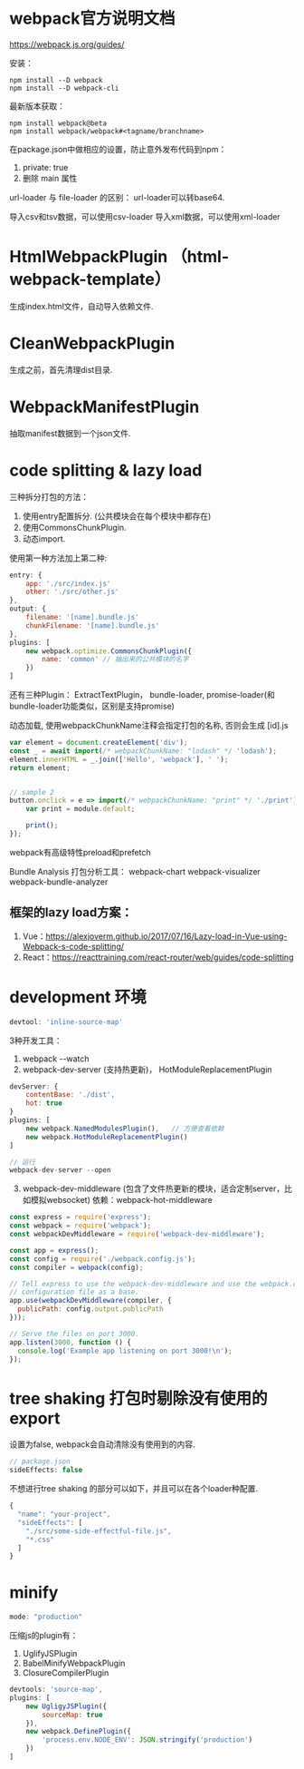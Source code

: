 # webpack官方说明文档
https://webpack.js.org/guides/

安装：
```
npm install --D webpack
npm install --D webpack-cli
```

最新版本获取：
```
npm install webpack@beta
npm install webpack/webpack#<tagname/branchname>
```

在package.json中做相应的设置，防止意外发布代码到npm：
1. private: true
2. 删除 main 属性


url-loader 与 file-loader 的区别：
url-loader可以转base64.

导入csv和tsv数据，可以使用csv-loader
导入xml数据，可以使用xml-loader

# HtmlWebpackPlugin （html-webpack-template）
生成index.html文件，自动导入依赖文件.

# CleanWebpackPlugin
生成之前，首先清理dist目录.

# WebpackManifestPlugin
抽取manifest数据到一个json文件.



# code splitting & lazy load
三种拆分打包的方法：
1. 使用entry配置拆分. (公共模块会在每个模块中都存在)
2. 使用CommonsChunkPlugin.
3. 动态import.

使用第一种方法加上第二种:
```js
entry: {
    app: './src/index.js'
    other: './src/other.js'
},
output: {
    filename: '[name].bundle.js'
    chunkFilename: '[name].bundle.js'
},
plugins: [
    new webpack.optimize.CommonsChunkPlugin({
        name: 'common' // 抽出来的公共模块的名字
    })
]

```

还有三种Plugin： ExtractTextPlugin， bundle-loader, promise-loader(和bundle-loader功能类似，区别是支持promise)

动态加载, 使用webpackChunkName注释会指定打包的名称, 否则会生成 [id].js
```js
var element = document.createElement('div');
const _ = await import(/* webpackChunkName: "lodash" */ 'lodash');
element.innerHTML = _.join(['Hello', 'webpack'], ' ');
return element;


// sample 2
button.onclick = e => import(/* webpackChunkName: "print" */ './print').then(module => {
    var print = module.default;

    print();
});

```

webpack有高级特性preload和prefetch

Bundle Analysis 打包分析工具：
webpack-chart
webpack-visualizer
webpack-bundle-analyzer



## 框架的lazy load方案：
1. Vue：https://alexjoverm.github.io/2017/07/16/Lazy-load-in-Vue-using-Webpack-s-code-splitting/
2. React：https://reacttraining.com/react-router/web/guides/code-splitting



# development 环境
```js
devtool: 'inline-source-map'
```
3种开发工具：
1. webpack --watch
2. webpack-dev-server (支持热更新)， HotModuleReplacementPlugin
```js
devServer: {
    contentBase: './dist',
    hot: true
}
plugins: [
    new webpack.NamedModulesPlugin(),   // 方便查看依赖
    new webpack.HotModuleReplacementPlugin()
]

// 运行
webpack-dev-server --open
```
3. webpack-dev-middleware (包含了文件热更新的模块，适合定制server，比如模拟websocket)
依赖：webpack-hot-middleware
```js
const express = require('express');
const webpack = require('webpack');
const webpackDevMiddleware = require('webpack-dev-middleware');

const app = express();
const config = require('./webpack.config.js');
const compiler = webpack(config);

// Tell express to use the webpack-dev-middleware and use the webpack.config.js
// configuration file as a base.
app.use(webpackDevMiddleware(compiler, {
  publicPath: config.output.publicPath
}));

// Serve the files on port 3000.
app.listen(3000, function () {
  console.log('Example app listening on port 3000!\n');
});
```


# tree shaking 打包时剔除没有使用的 export
设置为false, webpack会自动清除没有使用到的内容.
```js
// package.json
sideEffects: false

```
不想进行tree shaking 的部分可以如下，并且可以在各个loader种配置.
```js
{
  "name": "your-project",
  "sideEffects": [
    "./src/some-side-effectful-file.js",
    "*.css"
  ]
}
```

# minify
```js
mode: "production"
```
压缩js的plugin有：
1. UglifyJSPlugin
2. BabelMinifyWebpackPlugin
3. ClosureCompilerPlugin
```js
devtools: 'source-map',
plugins: [
    new UgligyJSPlugin({
        sourceMap: true
    }),
    new webpack.DefinePlugin({
        'process.env.NODE_ENV': JSON.stringify('production')
    })
]
```




























